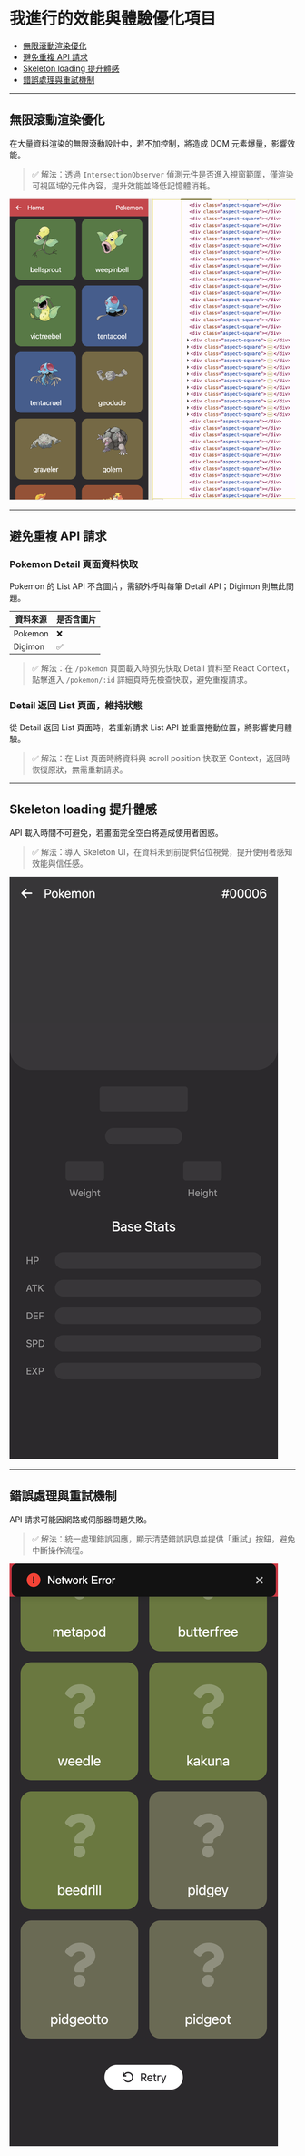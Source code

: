 # 我進行的效能與體驗優化項目

- [無限滾動渲染優化](#無限滾動渲染優化)
- [避免重複 API 請求](#避免重複-api-請求)
- [Skeleton loading 提升體感](#skeleton-loading-提升體感)
- [錯誤處理與重試機制](#錯誤處理與重試機制)

---

## 無限滾動渲染優化

在大量資料渲染的無限滾動設計中，若不加控制，將造成 DOM 元素爆量，影響效能。

> ✅ 解法：透過 `IntersectionObserver` 偵測元件是否進入視窗範圍，僅渲染可視區域的元件內容，提升效能並降低記憶體消耗。

![scroll-infinity](./images/scroll-infinity.png)

---

## 避免重複 API 請求

### Pokemon Detail 頁面資料快取

Pokemon 的 List API 不含圖片，需額外呼叫每筆 Detail API；Digimon 則無此問題。

| 資料來源 | 是否含圖片 |
|----------|------------|
| Pokemon  | ❌         |
| Digimon  | ✅         |

> ✅ 解法：在 `/pokemon` 頁面載入時預先快取 Detail 資料至 React Context，點擊進入 `/pokemon/:id` 詳細頁時先檢查快取，避免重複請求。

### Detail 返回 List 頁面，維持狀態

從 Detail 返回 List 頁面時，若重新請求 List API 並重置捲動位置，將影響使用體驗。

> ✅ 解法：在 List 頁面時將資料與 scroll position 快取至 Context，返回時恢復原狀，無需重新請求。

---

## Skeleton loading 提升體感

API 載入時間不可避免，若畫面完全空白將造成使用者困惑。

> ✅ 解法：導入 Skeleton UI，在資料未到前提供佔位視覺，提升使用者感知效能與信任感。

![skeleton-loading](./images/skeleton-loading.png)

---

## 錯誤處理與重試機制

API 請求可能因網路或伺服器問題失敗。

> ✅ 解法：統一處理錯誤回應，顯示清楚錯誤訊息並提供「重試」按鈕，避免中斷操作流程。

![error-handler](./images/error-handler.png)